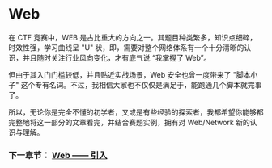 # Web

在 CTF 竞赛中，WEB 是占比重大的方向之一。其题目种类繁多，知识点细碎，时效性强，学习曲线呈 "U" 状，即，需要对整个网络体系有一个十分清晰的认识，并且随时关注行业风向变化，才有底气说 “我掌握了 Web”。

但由于其入门门槛较低，并且贴近实战场景，Web 安全也曾一度带来了 "脚本小子" 这个专有名词。不过，我相信大家也不仅仅是满足于，能跑通几个脚本就完事了。

所以，无论你是完全不懂的初学者，又或是有些经验的探索者，我都希望你能够都完整地将这一部分的文章看完，并结合赛题实例，拥有对 Web/Network 新的认识与理解。

### 下一章节： [Web —— 引入](./intro.md)